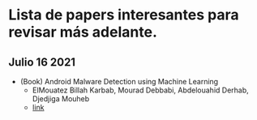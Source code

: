 # Lista de papers interesantes para revisar más adelante.

## Julio 16 2021

- (Book) Android Malware Detection using Machine Learning
	- ElMouatez Billah Karbab, Mourad Debbabi, Abdelouahid Derhab, Djedjiga Mouheb
	- [link](https://link.springer.com/book/10.1007/978-3-030-74664-3)
